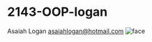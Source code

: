 # 2143-OOP-logan
Asaiah Logan
asaiahlogan@hotmail.com
![face](https://user-images.githubusercontent.com/54819920/91440778-b9b7df00-e834-11ea-8933-ff4a9ce8b446.jpg)
